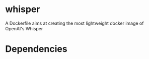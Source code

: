 # whisper
A Dockerfile aims at creating the most lightweight docker image of OpenAI's Whisper

# Dependencies
